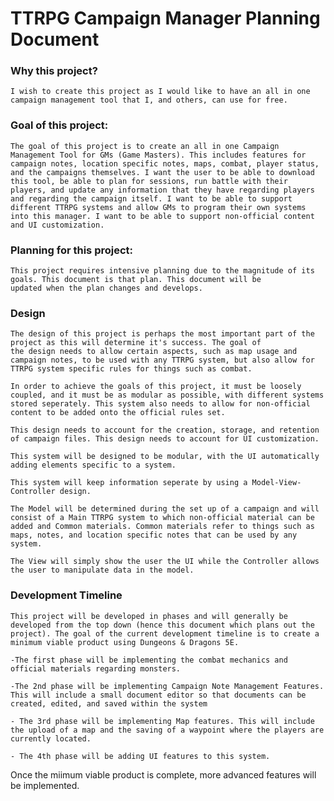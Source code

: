 # TTRPG Campaign Manager Planning Document 

### Why this project?
    I wish to create this project as I would like to have an all in one campaign management tool that I, and others, can use for free. 

### Goal of this project: 
    The goal of this project is to create an all in one Campaign Management Tool for GMs (Game Masters). This includes features for campaign notes, location specific notes, maps, combat, player status, and the campaigns themselves. I want the user to be able to download this tool, be able to plan for sessions, run battle with their players, and update any information that they have regarding players and regarding the campaign itself. I want to be able to support different TTRPG systems and allow GMs to program their own systems into this manager. I want to be able to support non-official content and UI customization.

### Planning for this project: 
    This project requires intensive planning due to the magnitude of its goals. This document is that plan. This document will be 
    updated when the plan changes and develops. 

### Design
    The design of this project is perhaps the most important part of the project as this will determine it's success. The goal of 
    the design needs to allow certain aspects, such as map usage and campaign notes, to be used with any TTRPG system, but also allow for TTRPG system specific rules for things such as combat.

    In order to achieve the goals of this project, it must be loosely coupled, and it must be as modular as possible, with different systems stored seperately. This system also needs to allow for non-official content to be added onto the official rules set. 

    This design needs to account for the creation, storage, and retention of campaign files. This design needs to account for UI customization.

    This system will be designed to be modular, with the UI automatically adding elements specific to a system. 

    This system will keep information seperate by using a Model-View-Controller design. 
    
    The Model will be determined during the set up of a campaign and will consist of a Main TTRPG system to which non-official material can be added and Common materials. Common materials refer to things such as maps, notes, and location specific notes that can be used by any system. 

    The View will simply show the user the UI while the Controller allows the user to manipulate data in the model. 

### Development Timeline
    This project will be developed in phases and will generally be developed from the top down (hence this document which plans out the project). The goal of the current development timeline is to create a minimum viable product using Dungeons & Dragons 5E.
    
    -The first phase will be implementing the combat mechanics and official materials regarding monsters.

    -The 2nd phase will be implementing Campaign Note Management Features. This will include a small document editor so that documents can be created, edited, and saved within the system 

    - The 3rd phase will be implementing Map features. This will include the upload of a map and the saving of a waypoint where the players are currently located. 

    - The 4th phase will be adding UI features to this system.

Once the miimum viable product is complete, more advanced features will be implemented.